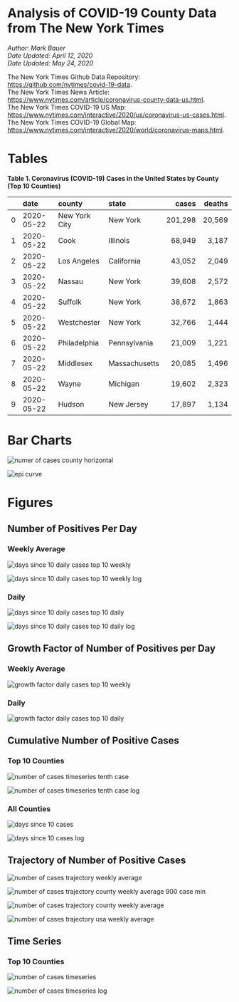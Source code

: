 # Analysis of COVID-19 County Data from The New York Times

*Author: Mark Bauer*  
*Date Updated: April 12, 2020*  
*Date Updated: May 24, 2020*

The New York Times Github Data Repository: https://github.com/nytimes/covid-19-data.   
The New York Times News Article: https://www.nytimes.com/article/coronavirus-county-data-us.html.  
The New York Times COVID-19 US Map: https://www.nytimes.com/interactive/2020/us/coronavirus-us-cases.html.   
The New York Times COVID-19 Global Map: https://www.nytimes.com/interactive/2020/world/coronavirus-maps.html.  


# Tables

**Table 1. Coronavirus (COVID-19) Cases in the United States by County (Top 10 Counties)**

|    | date       | county        | state      | cases   | deaths   |
|---:|:-----------|:--------------|:-----------|--------:|---------:|
|  0 | 2020-05-22 | New York City | New York      | 201,298 | 20,569   |
|  1 | 2020-05-22 | Cook          | Illinois      | 68,949  | 3,187    |
|  2 | 2020-05-22 | Los Angeles   | California    | 43,052  | 2,049    |
|  3 | 2020-05-22 | Nassau        | New York      | 39,608  | 2,572    |
|  4 | 2020-05-22 | Suffolk       | New York      | 38,672  | 1,863    |
|  5 | 2020-05-22 | Westchester   | New York      | 32,766  | 1,444    |
|  6 | 2020-05-22 | Philadelphia  | Pennsylvania  | 21,009  | 1,221    |
|  7 | 2020-05-22 | Middlesex     | Massachusetts | 20,085  | 1,496    |
|  8 | 2020-05-22 | Wayne         | Michigan      | 19,602  | 2,323    |
|  9 | 2020-05-22 | Hudson        | New Jersey    | 17,897  | 1,134    | 


# Bar Charts

![numer of cases county horizontal](figures/counties-barh.png)  

![epi curve](figures/epi_curve.png)  


# Figures

##  Number of Positives Per Day

### Weekly Average

![days since 10 daily cases top 10 weekly](figures/10-cases-timeseries-by-county-top-10-weekly.png)

![days since 10 daily cases top 10 weekly log](figures/10-cases-timeseries-by-county-top-10-weekly-log.png) 

### Daily

![days since 10 daily cases top 10 daily](figures/10-cases-timeseries-by-county-top-10-daily.png)

![days since 10 daily cases top 10 daily log](figures/10-cases-timeseries-by-county-top-10-daily-log.png)


##  Growth Factor of Number of Positives per Day

### Weekly Average

![growth factor daily cases top 10 weekly](figures/growth-factor-top-10-weekly.png)

### Daily 

![growth factor daily cases top 10 daily](figures/growth-factor-top-10-daily.png)


## Cumulative Number of Positive Cases  

### Top 10 Counties
![number of cases timeseries tenth case](figures/county-timeseries-tenth-case.png)

![number of cases timeseries tenth case log](figures/county-timeseries-tenth-case-log.png)  

### All Counties
![days since 10 cases](figures/10-cases-timeseries-all-counties.png)

![days since 10 cases log](figures/10-cases-timeseries-all-counties-log.png)


## Trajectory of Number of Positive Cases

![number of cases trajectory weekly average](figures/county-trajectory-weekly-plot.png)   

![number of cases trajectory county weekly average 900 case min](figures/all-counties-trajectory-weekly-plot-labels.png)

![number of cases trajectory county weekly average](figures/all-counties-trajectory-weekly-plot.png) 

![number of cases trajectory usa weekly average](figures/usa-counties-trajectory-weekly-plot.png)


## Time Series

### Top 10 Counties
![number of cases timeseries](figures/county-timeseries-top10.png)

![number of cases timeseries log](figures/county-timeseries-top10-log.png)  



